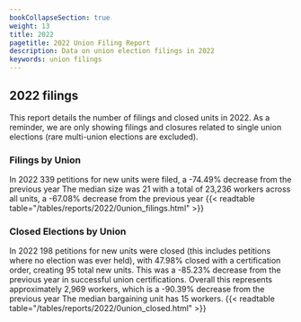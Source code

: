 ```yaml
---
bookCollapseSection: true
weight: 13
title: 2022
pagetitle: 2022 Union Filing Report
description: Data on union election filings in 2022
keywords: union filings
---
```


## 2022 filings

This report details the number of filings and closed units in 2022. As a reminder, we are only showing filings and closures related to single union elections (rare multi-union elections are excluded).

### Filings by Union
In 2022 339 petitions for new units were filed, a -74.49% decrease from the previous year The median size was 21 with a total of 23,236 workers across all units, a -67.08% decrease from the previous year
{{< readtable table="/tables/reports/2022/0union_filings.html" >}}

### Closed Elections by Union
In 2022 198 petitions for new units were closed (this includes petitions where no election was ever held), with 47.98% closed with a certification order, creating 95 total new units. This was a -85.23% decrease from the previous year in successful union certifications. Overall this represents approximately 2,969 workers, which is a -90.39% decrease from the previous year The median bargaining unit has 15 workers.
{{< readtable table="/tables/reports/2022/0union_closed.html" >}}
